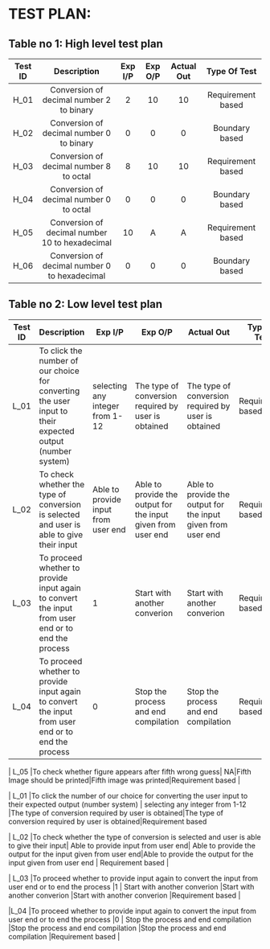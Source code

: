  # TEST PLAN:

## Table no 1: High level test plan

| **Test ID** | **Description** | **Exp I/P** | **Exp O/P** | **Actual Out** |**Type Of Test**  |    
|:---:|:---:|:---:|:---:|:---:|:---:|
|  H_01       | Conversion of decimal number 2 to binary  | 2| 10| 10 |Requirement based |
|  H_02       |Conversion of decimal number 0 to binary| 0|0|0|Boundary based    |
|  H_03       | Conversion of decimal number 8 to octal  | 8| 10| 10 |Requirement based |
|  H_04       |Conversion of decimal number 0 to octal| 0|0|0|Boundary based    |
|  H_05       | Conversion of decimal number 10 to hexadecimal  | 10| A| A |Requirement based |
|  H_06       |Conversion of decimal number 0 to hexadecimal| 0|0|0|Boundary based    |
        
## Table no 2: Low level test plan

| **Test ID** | **Description**                                              | **Exp I/P** | **Exp O/P** | **Actual Out** |**Type Of Test** |
|-------------|--------------------------------------------------------------|------------|-------------|----------------|------------------|
|  L_01       |To click the number of our choice for converting the user input to their expected output (number system)|selecting any integer from 1-12|The type of conversion required by user is obtained|The type of conversion required by user is obtained|Requirement based |
|  L_02       |To check whether the type of conversion is selected and user is able to give their input|Able to provide input from user end| Able to provide the output for the input given from user end|Able to provide the output for the input given from user end |Requirement based|
|  L_03       |To proceed whether to provide input again to convert the input from user end or to end the process|1 |Start with another converion|Start with another converion|Requirement based|
|  L_04       |To proceed whether to provide input again to convert the input from user end or to end the process|0 |Stop the process and end compilation |Stop the process and end compilation |Requirement based  |

|  L_05       |To check whether figure appears after fifth wrong guess|  NA|Fifth Image should be printed|Fifth image was printed|Requirement based |

|  L_01       |To click the number of our choice for converting the user input to their expected output (number system)  |  selecting any integer from 1-12 |The type of conversion required by user is obtained|The type of conversion required by user is obtained|Requirement based 

|  L_02        |To check whether the type of conversion is selected and user is able to give their input| Able to provide input from user end| Able to provide the output for the input given from user end|Able to provide the output for the input given from user end       | Requirement based         |

|  L_03        |To proceed whether to provide input again to convert the input from user end or to end the process       |1                  | Start with another converion        |Start with another converion                                                    |Start with another converion           |Requirement based  |

|L_04          |To proceed whether to provide input again to convert the input from user end or to end the process       |0                  | Stop the process and end compilation  |Stop the process and end compilation                                            |Stop the process and end compilation   |Requirement based  |

